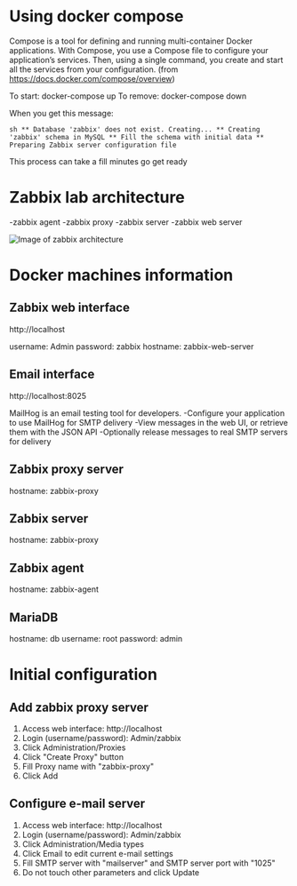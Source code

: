 # Using docker compose
 Compose is a tool for defining and running multi-container Docker applications. With Compose, you use a Compose file to configure your application’s services. Then, using a single command, you create and start all the services from your configuration. (from https://docs.docker.com/compose/overview)

To start: docker-compose up
To remove: docker-compose down

When you get this message:

` sh
** Database 'zabbix' does not exist. Creating...
** Creating 'zabbix' schema in MySQL
** Fill the schema with initial data
** Preparing Zabbix server configuration file
`

This process can take a fill minutes go get ready

# Zabbix lab architecture

-zabbix agent
-zabbix proxy
-zabbix server
-zabbix web server

![Image of zabbix architecture](https://raw.githubusercontent.com/ericogr/docker-zabbix-lab/master/docs/zabbix_architecture.png "Image of zabbix architecture")

# Docker machines information

## Zabbix web interface

 http://localhost

 username: Admin
 password: zabbix
 hostname: zabbix-web-server

## Email interface

http://localhost:8025

 MailHog is an email testing tool for developers.
 -Configure your application to use MailHog for SMTP delivery
 -View messages in the web UI, or retrieve them with the JSON API
 -Optionally release messages to real SMTP servers for delivery

## Zabbix proxy server

  hostname: zabbix-proxy

## Zabbix server

  hostname: zabbix-proxy

## Zabbix agent

  hostname: zabbix-agent

## MariaDB

  hostname: db
  username: root
  password: admin

# Initial configuration

## Add zabbix proxy server
 1. Access web interface: http://localhost
 2. Login (username/password): Admin/zabbix
 3. Click Administration/Proxies
 4. Click "Create Proxy" button
 5. Fill Proxy name with "zabbix-proxy"
 6. Click Add

## Configure e-mail server
 1. Access web interface: http://localhost
 2. Login (username/password): Admin/zabbix
 3. Click Administration/Media types
 4. Click Email to edit current e-mail settings
 5. Fill SMTP server with "mailserver" and SMTP server port with "1025"
 6. Do not touch other parameters and click Update
